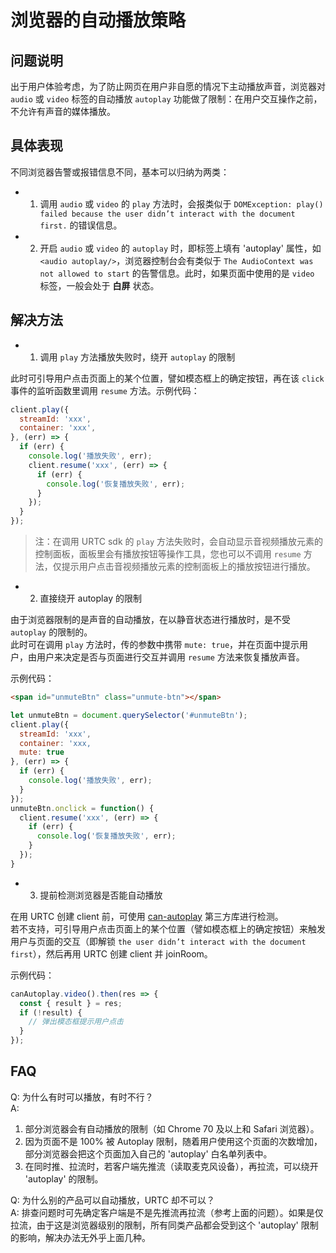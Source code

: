 # 浏览器的自动播放策略

## 问题说明

出于用户体验考虑，为了防止网页在用户非自愿的情况下主动播放声音，浏览器对 `audio` 或 `video` 标签的自动播放 `autoplay` 功能做了限制：在用户交互操作之前，不允许有声音的媒体播放。


## 具体表现

不同浏览器告警或报错信息不同，基本可以归纳为两类：

- 1. 调用 `audio` 或 `video` 的 `play` 方法时，会报类似于 `DOMException: play() failed because the user didn’t interact with the document first.` 的错误信息。

- 2. 开启 `audio` 或 `video`  的 `autoplay` 时，即标签上填有 'autoplay' 属性，如 `<audio autoplay/>`，浏览器控制台会有类似于 `The AudioContext was not allowed to start` 的告警信息。此时，如果页面中使用的是 `video` 标签，一般会处于 **白屏** 状态。


## 解决方法

- 1. 调用 `play` 方法播放失败时，绕开 `autoplay` 的限制

此时可引导用户点击页面上的某个位置，譬如模态框上的确定按钮，再在该  `click`  事件的监听函数里调用 `resume` 方法。示例代码：

```js
client.play({
  streamId: 'xxx',
  container: 'xxx',
}, (err) => {
  if (err) {
    console.log('播放失败', err);
    client.resume('xxx', (err) => {
      if (err) {
        console.log('恢复播放失败', err);
      }
    });
  }
});
```

> 注：在调用 URTC sdk 的 `play` 方法失败时，会自动显示音视频播放元素的控制面板，面板里会有播放按钮等操作工具，您也可以不调用 `resume` 方法，仅提示用户点击音视频播放元素的控制面板上的播放按钮进行播放。

- 2. 直接绕开 autoplay 的限制

由于浏览器限制的是声音的自动播放，在以静音状态进行播放时，是不受 `autoplay` 的限制的。    
此时可在调用 `play` 方法时，传的参数中携带 `mute: true`，并在页面中提示用户，由用户来决定是否与页面进行交互并调用 `resume` 方法来恢复播放声音。    

示例代码：

```html
<span id="unmuteBtn" class="unmute-btn"></span>
```

```js
let unmuteBtn = document.querySelector('#unmuteBtn');
client.play({
  streamId: 'xxx',
  container: 'xxx,
  mute: true
}, (err) => {
  if (err) {
    console.log('播放失败', err);
  }
});
unmuteBtn.onclick = function() {
  client.resume('xxx', (err) => {
    if (err) {
      console.log('恢复播放失败', err);
    }
  });
}
```

- 3. 提前检测浏览器是否能自动播放

在用 URTC 创建 client 前，可使用 [can-autoplay](https://www.npmjs.com/package/can-autoplay) 第三方库进行检测。    
若不支持，可引导用户点击页面上的某个位置（譬如模态框上的确定按钮）来触发用户与页面的交互（即解锁 `the user didn’t interact with the document first`），然后再用 URTC 创建 client 并 joinRoom。

示例代码：

```js
canAutoplay.video().then(res => {
  const { result } = res;
  if (!result) {
    // 弹出模态框提示用户点击
  }
});
```

## FAQ

Q: 为什么有时可以播放，有时不行？    
A:    
1. 部分浏览器会有自动播放的限制（如 Chrome 70 及以上和 Safari 浏览器）。    
2. 因为页面不是 100% 被 Autoplay 限制，随着用户使用这个页面的次数增加，部分浏览器会把这个页面加入自己的 'autoplay' 白名单列表中。    
3. 在同时推、拉流时，若客户端先推流（读取麦克风设备），再拉流，可以绕开 'autoplay' 的限制。   

Q: 为什么别的产品可以自动播放，URTC 却不可以？    
A: 排查问题时可先确定客户端是不是先推流再拉流（参考上面的问题）。如果是仅拉流，由于这是浏览器级别的限制，所有同类产品都会受到这个 'autoplay' 限制的影响，解决办法无外乎上面几种。
